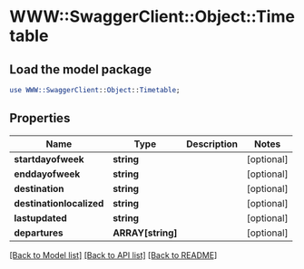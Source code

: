 # WWW::SwaggerClient::Object::Timetable

## Load the model package
```perl
use WWW::SwaggerClient::Object::Timetable;
```

## Properties
Name | Type | Description | Notes
------------ | ------------- | ------------- | -------------
**startdayofweek** | **string** |  | [optional] 
**enddayofweek** | **string** |  | [optional] 
**destination** | **string** |  | [optional] 
**destinationlocalized** | **string** |  | [optional] 
**lastupdated** | **string** |  | [optional] 
**departures** | **ARRAY[string]** |  | [optional] 

[[Back to Model list]](../README.md#documentation-for-models) [[Back to API list]](../README.md#documentation-for-api-endpoints) [[Back to README]](../README.md)



